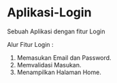 # Aplikasi-Login
Sebuah Aplikasi dengan fitur Login

Alur Fitur Login :
1. Memasukan Email dan Password.
2. Memvalidasi Masukan.
3. Menampilkan Halaman Home.
